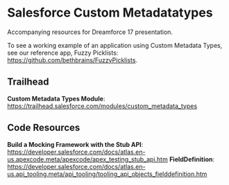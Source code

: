 # Salesforce Custom Metadatatypes
Accompanying resources for Dreamforce 17 presentation. 

To see a working example of an application using Custom Metadata Types, see our reference app, Fuzzy Picklists: https://github.com/bethbrains/FuzzyPicklists.

## Trailhead
**Custom Metadata Types Module**: https://trailhead.salesforce.com/modules/custom_metadata_types

## Code Resources
**Build a Mocking Framework with the Stub API**: https://developer.salesforce.com/docs/atlas.en-us.apexcode.meta/apexcode/apex_testing_stub_api.htm
**FieldDefinition**: https://developer.salesforce.com/docs/atlas.en-us.api_tooling.meta/api_tooling/tooling_api_objects_fielddefinition.htm
